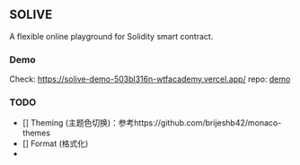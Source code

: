 ## SOLIVE 

A flexible online playground for Solidity smart contract.

### Demo
Check: https://solive-demo-503bl316n-wtfacademy.vercel.app/
repo: [demo](./apps/demo)

### TODO
- [] Theming (主题色切换)：参考https://github.com/brijeshb42/monaco-themes
- [] Format (格式化)
-
